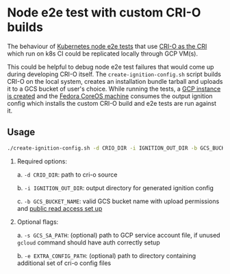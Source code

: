 # Node e2e test with custom CRI-O builds

The behaviour of [Kubernetes node e2e tests](https://github.com/kubernetes/community/blob/41289f0f7e1fdc559c24e09c8e66c1f805fdfd52/contributors/devel/sig-node/e2e-node-tests.md) that use [CRI-O as the CRI](https://github.com/kubernetes/test-infra/tree/859a94267c109ec709326f60cadf5add07e87cf4/jobs/e2e_node/crio) which run on k8s CI could be replicated locally through GCP VM(s).

This could be helpful to debug node e2e test failures that would come up during developing CRI-O itself. The `create-ignition-config.sh` script builds CRI-O on the local system, creates an installation bundle tarball and uploads it to a GCS bucket of user's choice. While running the tests, a [GCP instance is created](https://github.com/kubernetes/community/blob/41289f0f7e1fdc559c24e09c8e66c1f805fdfd52/contributors/devel/sig-node/e2e-node-tests.md#remotely) and the [Fedora CoreOS machine](https://github.com/kubernetes/test-infra/tree/859a94267c109ec709326f60cadf5add07e87cf4/jobs/e2e_node/crio/latest) consumes the output ignition config which installs the custom CRI-O build and e2e tests are run against it.

## Usage
```sh
./create-ignition-config.sh -d CRIO_DIR -i IGNITION_OUT_DIR -b GCS_BUCKET_NAME [ -s GCS_SA_PATH ] [ -e EXTRA_CONFIG_PATH ] [ -h ]
```

1. Required options:

    a. `-d CRIO_DIR`: path to cri-o source

    b. `-i IGNITION_OUT_DIR`: output directory for generated ignition config

    c. `-b GCS_BUCKET_NAME`: valid GCS bucket name with upload permissions and [public read access set up](https://cloud.google.com/storage/docs/access-control/making-data-public)
2. Optional flags:

    a. `-s GCS_SA_PATH`: (optional) path to GCP service account file, if unused `gcloud` command should have auth correctly setup

    b. `-e EXTRA_CONFIG_PATH`: (optional) path to directory containing additional set of cri-o config files
